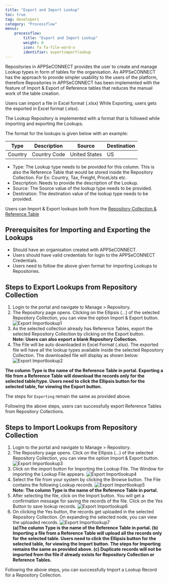 ```yaml
---
title: "Export and Import Lookup"
toc: true
tag: developers
category: "Processflow"
menus: 
    processflow:
        title: "Export and Import Lookup"
        weight: 8
        icon: fa fa-file-word-o
        identifier: exportimportlookup
---
```


Repositories in APPSeCONNECT provides the user to create and manage Lookup types in form of tables for the organisation. 
As APPSeCONNECT has the approach to provide simpler usability to the users of the platform, 
therefore Repositories in APPSeCONNECT has been implemented with the feature of Import & Export of 
Reference tables that reduces the manual work of the table creation.

Users can import a file in  Excel format (.xlsx) While Exporting, users gets the exported in Excel 
format (.xlsx).

The Lookup Repository is implemented with a format that is followed while 
importing and exporting the Lookups. 

The format for the lookups is given below with an example:

|Type|Description|Source|Destination|
|---|---|---|----------|
|Country|Country Code|United States|US|

* Type: The Lookup type needs to be provided for this column. This is also the Reference Table that would be 
  stored inside the Repository Collection. For Ex: Country, Tax, Freight, PriceLists etc. 
* Description: Needs to provide the description of the Lookup.
* Source: The Source value of the lookup type needs to be provided.
* Destination: The destination value of the lookup type needs to be provided.

Users can Import & Export lookups both from the [Repository Collection & Reference Table](/processflow/Lookup-repository-masterdata/)

## Prerequisites for Importing and Exporting the Lookups
* Should have an organisation created with APPSeCONNECT.
* Users should have valid credentials for login to the APPSeCONNECT Credentials.
* Users need to follow the above given format for importing Lookups to Repositories.

## Steps to Export Lookups from Repository Collection
1.	Login to the portal and navigate to Manage > Repository.
2.	The Repository page opens. Clicking on the Ellipsis (...) of the selected Repository Collection, you can view the option Import & Export button.
![Export Importlookup1](../../staticfiles/processflow/media/export-importlookup1.png)  
3.	As the selected collection already has Reference Tables, export the selected Repository Collection by clicking on the Export button.  
 **Note: Users can also export a blank Repository Collection.**
4.	The File will be auto downloaded in Excel Format (.xlsx). 
The exported file will have all the lookup types available inside the selected 
Repository Collection. The downloaded file will display as shown below:  
![Export Importlookup2](../../staticfiles/processflow/media/export-importlookup2.png)   

**The column Type is the name of the Reference Table in portal. Exporting a file from a Reference Table will download the records 
 only for the selected table/type. Users need to click the Ellipsis 
 button for the selected table, for viewing the Export button.** 

The steps for `Exporting` remain the same as provided above.

Following the above steps, users can successfully export Reference Tables from Repository Collections.

## Steps to Import Lookups from Repository Collection
1.	Login to the portal and navigate to Manage > Repository.
2.	The Repository page opens. Click on the Ellipsis (...) of the selected
    Repository Collection, you can view the option Import & Export button.  
![Export Importlookup3](../../staticfiles/processflow/media/export-importlookup3.png)  
3.	Click on the import button for Importing the Lookup File. The Window for 
    importing the Lookup File appears.
![Export Importlookup4](../../staticfiles/processflow/media/export-importlookup4.png)  
4.	Select the file from your system by clicking the Browse button. The File 
    contains the following Lookup records.
![Export Importlookup5](../../staticfiles/processflow/media/export-importlookup5.png)   
**Note: The column Type is the name of the Reference Table in portal.**
5.	After selecting the file, click on the Import button. You will get a confirmation message for saving the records of the file. Click on the Yes Button to save lookup records.
![Export Importlookup6](../../staticfiles/processflow/media/export-importlookup6.png)  
6.	On clicking the Yes button, the records get uploaded in the selected Repository Collection. On expanding the selected node, you can view the uploaded records.
 ![Export Importlookup7](../../staticfiles/processflow/media/export-importlookup7.png)  
**(a)The column Type is the name of the Reference Table in portal.
  (b) Importing a file from a Reference Table will upload all the records only for the selected table. 
  Users need to click the Ellipsis button for the selected table, for viewing the 
  Import button. The steps for Importing remains the same as provided above.
  (c) Duplicate records will not be imported from the file if already exists for
   Repository Collection or Reference Tables.** 

Following the above steps, you can successfully Import a Lookup Record for a Repository Collection.
 




